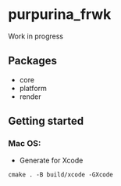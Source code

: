 # purpurina_frwk

Work in progress

## Packages

- core
- platform
- render

## Getting started

### Mac OS:

- Generate for Xcode

```
cmake . -B build/xcode -GXcode
```
